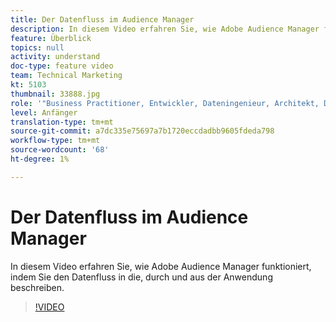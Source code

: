 ```yaml
---
title: Der Datenfluss im Audience Manager
description: In diesem Video erfahren Sie, wie Adobe Audience Manager funktioniert, indem Sie den Datenfluss in die, durch und aus der Anwendung beschreiben.
feature: Überblick
topics: null
activity: understand
doc-type: feature video
team: Technical Marketing
kt: 5103
thumbnail: 33888.jpg
role: '"Business Practitioner, Entwickler, Dateningenieur, Architekt, Data Architect, Administrator, Leader"'
level: Anfänger
translation-type: tm+mt
source-git-commit: a7dc335e75697a7b1720eccdadbb9605fdeda798
workflow-type: tm+mt
source-wordcount: '68'
ht-degree: 1%

---
```



# Der Datenfluss im Audience Manager

In diesem Video erfahren Sie, wie Adobe Audience Manager funktioniert, indem Sie den Datenfluss in die, durch und aus der Anwendung beschreiben.

>[!VIDEO](https://video.tv.adobe.com/v/33888/?quality=12)
